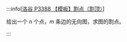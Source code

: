 :::info[[洛谷 P3388 【模板】割点（割顶）](https://www.luogu.com.cn/problem/P3388)]

给出一个 $n$ 个点，$m$ 条边的无向图，求图的割点。

:::
